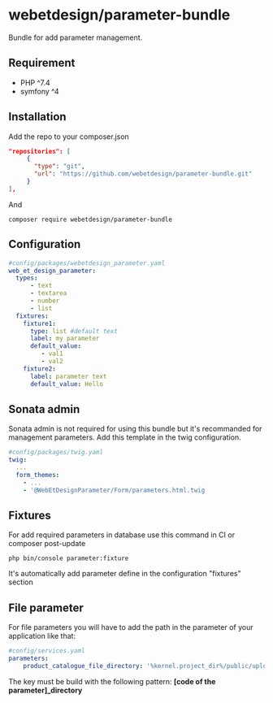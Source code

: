 # webetdesign/parameter-bundle

Bundle for add parameter management.

## Requirement
- PHP ^7.4
- symfony ^4

## Installation
Add the repo to your composer.json

```json
"repositories": [
	 {
	   "type": "git",
	   "url": "https://github.com/webetdesign/parameter-bundle.git"
	 }
],
```

 And 

```
composer require webetdesign/parameter-bundle
```

## Configuration

```yaml
#config/packages/webetdesign_parameter.yaml
web_et_design_parameter:
  types:
      - text
      - textarea
      - number
      - list
  fixtures:
    fixture1:
      type: list #default text
      label: my parameter
      default_value: 
         - val1
         - val2
    fixture2:
      label: parameter text
      default_value: Hello

```

## Sonata admin
Sonata admin is not required for using this bundle but it's recommanded for management parameters.
Add this template in the twig configuration.

```yaml
#config/packages/twig.yaml
twig:
  ...
  form_themes:
    - ...
    - '@WebEtDesignParameter/Form/parameters.html.twig

```

## Fixtures
For add required parameters in database use this command in CI or composer post-update
```
php bin/console parameter:fixture
```

It's automatically add parameter define in the configuration "fixtures" section

## File parameter
For file parameters you will have to add the path in the parameter of your application like that:

```yaml
#config/services.yaml
parameters:
    product_catalogue_file_directory: '%kernel.project_dir%/public/upload/catalogue'

```

The key must be build with the following pattern: **[code of the parameter]_directory**